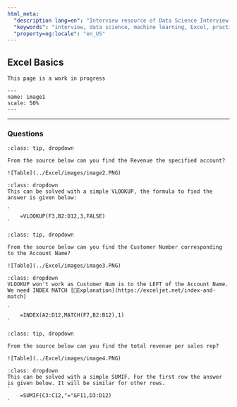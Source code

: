 ```yaml
---
html_meta:
  "description lang=en": "Interview resource of Data Science Interview focusing on Excel basics."
  "keywords": "interview, data science, machine learning, Excel, practice questions"
  "property=og:locale": "en_US"
---
```


## Excel Basics

```{warning}
This page is a work in progress
```

```{figure} ../Excel/images/image1.PNG
---
name: image1
scale: 50%
---
```

---

### Questions

```{admonition} Problem: Find the Revenue
:class: tip, dropdown

From the source below can you find the Revenue the specified account?

![Table](../Excel/images/image2.PNG)

```

```{admonition} Solution:
:class: dropdown
This can be solved with a simple VLOOKUP, the formula to find the answer is given below:

`
	=VLOOKUP(F3,B2:D12,3,FALSE)
`

```

```{admonition} Problem: Find the Customer Number
:class: tip, dropdown

From the source below can you find the Customer Number corresponding to the Account Name?

![Table](../Excel/images/image3.PNG)

```

```{admonition} Solution:
:class: dropdown
VLOOKUP won't work as Customer Num is to the LEFT of the Account Name. We need INDEX MATCH [📖Explanation](https://exceljet.net/index-and-match)

`
	=INDEX(A2:D12,MATCH(F7,B2:B12),1)
`

```

```{admonition} Problem: Total Revenue per Sales Rep
:class: tip, dropdown

From the source below can you find the total revenue per sales rep?

![Table](../Excel/images/image4.PNG)

```

```{admonition} Solution:
:class: dropdown
This can be solved with a simple SUMIF. For the first row the answer is given below. It will be similar for other rows.
`
	=SUMIF(C3:C12,"="&F11,D3:D12)
`

```